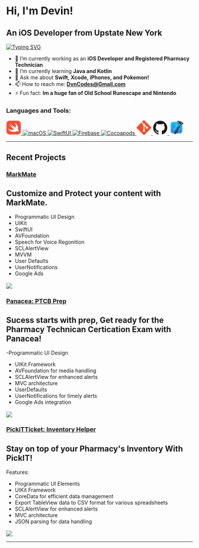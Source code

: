 # Hi, I'm Devin!  
## An iOS Developer from Upstate New York
[![Typing SVG](https://readme-typing-svg.demolab.com/?lines=iOS+Developer;Certified+Pharmacy+Technican;Looking+for+an+iOS+Developer+Position)](https://git.io/typing-svg)
- 🔭 I’m currently working as an **iOS Developer and Registered Pharmacy Technician**
- 🌱 I’m currently learning **Java and Kotlin**
- 💬 Ask me about **Swift, Xcode, iPhones, and Pokemon!**
- 📫 How to reach me: **DvnCodes@Gmail.com**
- ⚡ Fun fact: **Im a huge fan of Old School Runescape and Nintendo**
<h3 align="left">Languages and Tools:</h3>
<p align="left">
  <a href="https://developer.apple.com/swift/" target="_blank" rel="noreferrer">
    <img src="https://raw.githubusercontent.com/devicons/devicon/master/icons/swift/swift-original.svg" alt="Swift" width="40" height="40"/>
  </a>
  <a href="https://developer.apple.com/macos/" target="_blank" rel="noreferrer">
    <img src="https://www.evolveplus.com.au/images/easyblog_articles/88/b2ap3_large_Apple-macoslogo-200.png" alt="macOS" width="40" height="40"/>
 </a>
  <a href="https://developer.apple.com/documentation/swiftui" target="_blank" rel="noreferrer">
    <img src="https://developer.apple.com/assets/elements/icons/swiftui/swiftui-96x96_2x.png" alt="SwiftUI" width="40" height="40"/>
  </a>
  <a href="https://firebase.google.com/" target="_blank" rel="noreferrer">
    <img src="https://www.vectorlogo.zone/logos/firebase/firebase-icon.svg" alt="Firebase" width="40" height="40"/>
  </a>
  <a href="https://cocoapods.org/" target="_blank" rel="noreferrer">
    <img src="https://pbs.twimg.com/profile_images/378800000632309165/e1cbdef9d4b11484049a033886578e54_400x400.png" alt="Cocoapods" width="40" height="40"/>
  </a>
  <a href="https://git-scm.com/" target="_blank" rel="noreferrer">
    <img src="https://raw.githubusercontent.com/devicons/devicon/master/icons/git/git-original.svg" alt="Git" width="40" height="40"/>
  </a>
  <a href="https://github.com/" target="_blank" rel="noreferrer">
    <img src="https://raw.githubusercontent.com/devicons/devicon/master/icons/github/github-original.svg" alt="GitHub" width="40" height="40"/>
  </a>
  <a href="https://developer.apple.com/xcode/" target="_blank" rel="noreferrer">
    <img src="https://raw.githubusercontent.com/devicons/devicon/master/icons/xcode/xcode-original.svg" alt="Xcode" width="40" height="40"/>
  </a>
</p>

---

## Recent  Projects

### <a href="https://apps.apple.com/us/app/markmate/id6740438004">MarkMate</a>
## Customize and Protect your content with MarkMate. 

- Programmatic UI Design 
- UIKit
- SwiftUI
- AVFoundation 
- Speech for Voice Regonition
- SCLAlertView
- MVVM
- User Defaults
- UserNotifications
- Google Ads


<img src="https://imgur.com/jxa0M3W" 
     width="800" 
     align=center />
### <a href="https://apps.apple.com/us/app/panacea-ptcb-prep/id6446777025">Panacea: PTCB Prep</a>
## Sucess starts with prep, Get ready for the Pharmacy Technican Certication Exam with Panacea!

-Programmatic UI Design
- UIKit Framework
- AVFoundation for media handling
- SCLAlertView for enhanced alerts
- MVC architecture
- UserDefaults 
- UserNotifications for timely alerts
- Google Ads integration


<img src="https://i.imgur.com/HvPlK7Z.png" 
     width="800" 
     align=center />



### <a href="https://apps.apple.com/us/app/pickit-pharmacy-helper/id6448812590">PickiTTicket: Inventory Helper</a>
## Stay on top of your Pharmacy's Inventory With PickIT!



Features:
- Programmatic UI Elements
- UIKit Framework
- CoreData for efficient data management
- Export TableView data to CSV format for various spreadsheets
- SCLAlertView for enhanced alerts
- MVC architecture
- JSON parsing for data handling



 <img src="https://i.imgur.com/VnBO80z.png"
     width="800" 
     align=center />

 


---

